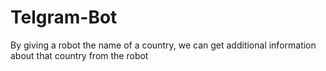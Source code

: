 # Telgram-Bot
By giving a robot the name of a country, we can get additional information about that country from the robot
